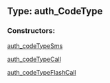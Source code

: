 ## Type: auth\_CodeType  

### Constructors:

[auth\_codeTypeSms](../constructors/auth\_codeTypeSms.md)  

[auth\_codeTypeCall](../constructors/auth\_codeTypeCall.md)  

[auth\_codeTypeFlashCall](../constructors/auth\_codeTypeFlashCall.md)  

